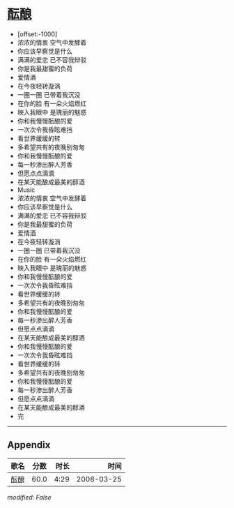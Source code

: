 # [酝酿](https://music.163.com/song?id=65146)

* [offset:-1000]
* 浓浓的情衷 空气中发酵着
* 你应该早察觉是什么
* 满满的爱恋 已不容我辩驳
* 你是我最甜蜜的负荷
* 爱情酒
* 在今夜轻转漩涡
* 一圈一圈 已带着我沉没
* 在你的脸 有一朵火焰燃红
* 映入我眼中 是瑰丽的魅惑
* 你和我慢慢酝酿的爱
* 一次次令我昏眩难挡
* 看世界缓缓的转
* 多希望共有的夜晚别匆匆
* 你和我慢慢酝酿的爱
* 每一秒渗出醉人芳香
* 但愿点点滴滴
* 在某天能酿成最美的醇酒
* Music
* 浓浓的情衷 空气中发酵着
* 你应该早察觉是什么
* 满满的爱恋 已不容我辩驳
* 你是我最甜蜜的负荷
* 爱情酒
* 在今夜轻转漩涡
* 一圈一圈 已带着我沉没
* 在你的脸 有一朵火焰燃红
* 映入我眼中 是瑰丽的魅惑
* 你和我慢慢酝酿的爱
* 一次次令我昏眩难挡
* 看世界缓缓的转
* 多希望共有的夜晚别匆匆
* 你和我慢慢酝酿的爱
* 每一秒渗出醉人芳香
* 但愿点点滴滴
* 在某天能酿成最美的醇酒
* 你和我慢慢酝酿的爱
* 一次次令我昏眩难挡
* 看世界缓缓的转
* 多希望共有的夜晚别匆匆
* 你和我慢慢酝酿的爱
* 每一秒渗出醉人芳香
* 但愿点点滴滴
* 在某天能酿成最美的醇酒
* 完


---

## Appendix

|歌名|分数|时长|时间|
|:---|:---:|---:|---:|
|酝酿|60.0|4:29|2008-03-25

*modified: False*